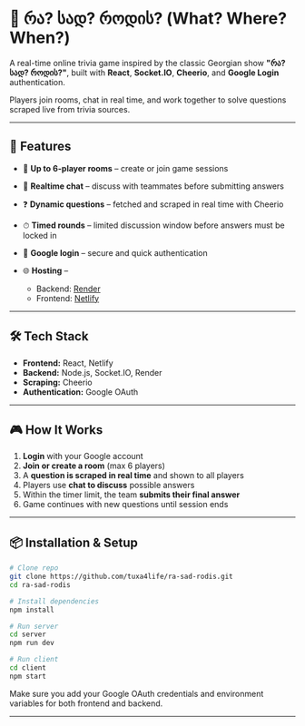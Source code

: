 # 🎲 რა? სად? როდის? (What? Where? When?)

A real-time online trivia game inspired by the classic Georgian show **"რა? სად? როდის?"**, built with **React**, **Socket.IO**, **Cheerio**, and **Google Login** authentication.

Players join rooms, chat in real time, and work together to solve questions scraped live from trivia sources.

---

## 🚀 Features

* 👥 **Up to 6-player rooms** – create or join game sessions
* 💬 **Realtime chat** – discuss with teammates before submitting answers
* ❓ **Dynamic questions** – fetched and scraped in real time with Cheerio
* ⏱ **Timed rounds** – limited discussion window before answers must be locked in
* 🔑 **Google login** – secure and quick authentication
* 🌐 **Hosting** –

  * Backend: [Render](https://render.com)
  * Frontend: [Netlify](https://www.netlify.com)

---

## 🛠 Tech Stack

* **Frontend:** React, Netlify
* **Backend:** Node.js, Socket.IO, Render
* **Scraping:** Cheerio
* **Authentication:** Google OAuth

---

## 🎮 How It Works

1. **Login** with your Google account
2. **Join or create a room** (max 6 players)
3. A **question is scraped in real time** and shown to all players
4. Players use **chat to discuss** possible answers
5. Within the timer limit, the team **submits their final answer**
6. Game continues with new questions until session ends

---

## 📦 Installation & Setup

```bash
# Clone repo
git clone https://github.com/tuxa4life/ra-sad-rodis.git
cd ra-sad-rodis

# Install dependencies
npm install

# Run server
cd server
npm run dev

# Run client
cd client
npm start
```

Make sure you add your Google OAuth credentials and environment variables for both frontend and backend.

---